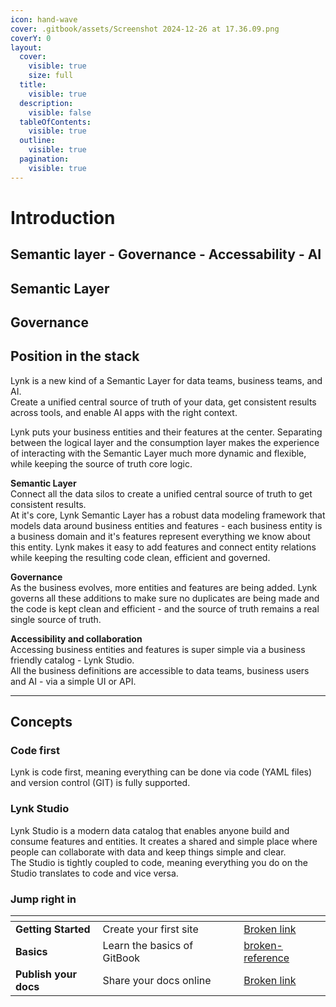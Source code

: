 ```yaml
---
icon: hand-wave
cover: .gitbook/assets/Screenshot 2024-12-26 at 17.36.09.png
coverY: 0
layout:
  cover:
    visible: true
    size: full
  title:
    visible: true
  description:
    visible: false
  tableOfContents:
    visible: true
  outline:
    visible: true
  pagination:
    visible: true
---
```


# Introduction

## Semantic layer - Governance - Accessability - AI

## Semantic Layer

## Governance



## Position in the stack







Lynk is a new kind of a Semantic Layer for data teams, business teams, and AI.\
Create a unified central source of truth of your data, get consistent results across tools, and enable AI apps with the right context.&#x20;

Lynk puts your business entities and their features at the center. Separating between the logical layer and the consumption layer makes the experience of interacting with the Semantic Layer much more dynamic and flexible, while keeping the source of truth core logic.&#x20;

**Semantic Layer**\
Connect all the data silos to create a unified central source of truth to get consistent results. \
At it's core, Lynk Semantic Layer has a robust data modeling framework that models data around business entities and features - each business entity is a business domain and it's features represent everything we know about this entity. Lynk makes it easy to add features and connect entity relations while keeping the resulting code clean, efficient and governed.

**Governance**\
As the business evolves, more entities and features are being added. Lynk governs all these additions to make sure no duplicates are being made and the code is kept clean and efficient - and the source of truth remains a real single source of truth.

**Accessibility and collaboration**\
Accessing business entities and features is super simple via a business friendly catalog - Lynk Studio. \
All the business definitions are accessible to data teams, business users and AI - via a simple UI or API.

***

## Concepts

### Code first

Lynk is code first, meaning everything can be done via code (YAML files) and version control (GIT) is fully supported.&#x20;

### Lynk Studio

Lynk Studio is a modern data catalog that enables anyone build and consume features and entities. It creates a shared and simple place where people can collaborate with data and keep things simple and clear. \
The Studio is tightly coupled to code, meaning everything you do on the Studio translates to code and vice versa.&#x20;





### Jump right in

<table data-view="cards"><thead><tr><th></th><th></th><th data-hidden data-card-cover data-type="files"></th><th data-hidden></th><th data-hidden data-card-target data-type="content-ref"></th></tr></thead><tbody><tr><td><strong>Getting Started</strong></td><td>Create your first site</td><td></td><td></td><td><a href="broken-reference">Broken link</a></td></tr><tr><td><strong>Basics</strong></td><td>Learn the basics of GitBook</td><td></td><td></td><td><a href="broken-reference/">broken-reference</a></td></tr><tr><td><strong>Publish your docs</strong></td><td>Share your docs online</td><td></td><td></td><td><a href="broken-reference">Broken link</a></td></tr></tbody></table>
